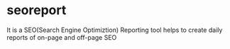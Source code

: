 seoreport
=========

It is a SEO(Search Engine Optimiztion) Reporting tool helps to create daily reports of on-page and off-page SEO 
